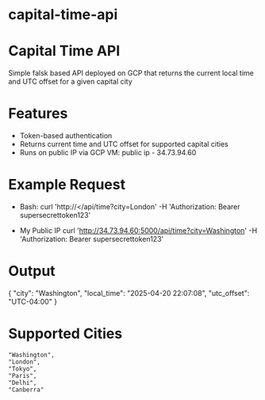 # capital-time-api

# Capital Time API

Simple falsk based API deployed on GCP that returns the current local time and UTC offset for a given capital city

# Features

- Token-based authentication 
- Returns current time and UTC offset for supported capital cities
- Runs on public IP via GCP VM: public ip - 34.73.94.60

# Example Request 

- Bash: 
curl 'http://<<your-vm-external-ip>/api/time?city=London'   -H 'Authorization: Bearer supersecrettoken123'

- My Public IP
curl 'http://34.73.94.60:5000/api/time?city=Washington'   -H 'Authorization: Bearer supersecrettoken123'


# Output

{
  "city": "Washington",
  "local_time": "2025-04-20 22:07:08",
  "utc_offset": "UTC-04:00"
}

# Supported Cities

    "Washington",
    "London",
    "Tokyo",
    "Paris",
    "Delhi",
    "Canberra"





